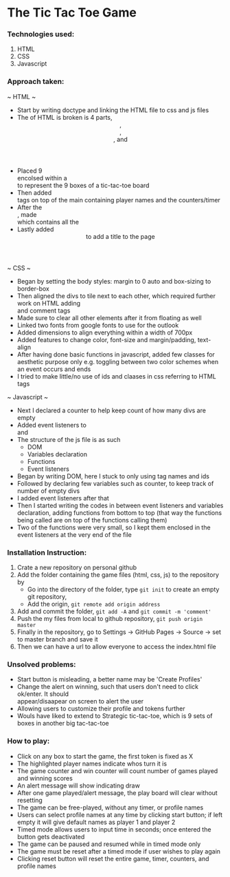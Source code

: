 # The Tic Tac Toe Game

### Technologies used:
  1. HTML
  2. CSS
  3. Javascript


### Approach taken:
~ HTML ~
  * Start by writing doctype and linking the HTML file to css and js files
  * The <body> of HTML is broken is 4 parts, <header>, <nav>, <main>, and <footer>
  * Placed 9 <div> encolsed within a <main> to represent the 9 boxes of a tic-tac-toe board
  * Then added <nav> tags on top of the main containing player names and the counters/timer
  * After the <main>, made <footer> which contains all the <buttons>
  * Lastly added <header> to add a title to the page

~ CSS ~
  * Began by setting the body styles: margin to 0 auto and box-sizing to border-box
  * Then aligned the divs to tile next to each other, which required further work on HTML
    adding <br> and comment tags
  * Made sure to clear all other elements after it from floating as well
  * Linked two fonts from google fonts to use for the outlook
  * Added dimensions to align everything within a width of 700px
  * Added features to change color, font-size and margin/padding, text-align
  * After having done basic functions in javascript, added few classes for aesthetic purpose only
    e.g. toggling between two color schemes when an event occurs and ends
  * I tried to make little/no use of ids and claases in css referring to HTML tags

~ Javascript ~
  * Next I declared a counter to help keep count of how many divs are empty
  * Added event listeners to <main> and <buttons>
  * The structure of the js file is as such
      - DOM
      - Variables declaration
      - Functions
      - Event listeners
  * Began by writing DOM, here I stuck to only using tag names and ids
  * Followed by declaring few variables such as counter, to keep track of number of empty divs
  * I added event listeners after that
  * Then I started writing the codes in between event listeners and variables declaration,
    adding functions from bottom to top (that way the functions being called are on top of the functions calling them)
  * Two of the functions were very small, so I kept them enclosed in the event listeners at the very end of the file


### Installation Instruction:
  1. Crate a new repository on personal github  
  2. Add the folder containing the game files (html, css, js) to the repository by
     * Go into the directory of the folder, type `git init` to create an empty git
       repository,
     * Add the origin, `git remote add origin address`
  3. Add and commit the folder, `git add -A` and `git commit -m 'comment'`
  4. Push the my files from local to github repository, `git push origin master`
  5. Finally in the repository, go to Settings -> GitHub Pages -> Source -> set to master branch and save it
  6. Then we can have a url to allow everyone to access the index.html file


### Unsolved problems:
  * Start button is misleading, a better name may be 'Create Profiles'
  * Change the alert on winning, such that users don't need to click ok/enter. It should   
    appear/disaapear on screen to alert the user
  * Allowing users to customize their profile and tokens further
  * Wouls have liked to extend to Strategic tic-tac-toe, which is 9 sets of boxes in another big tac-tac-toe


### How to play:
  * Click on any box to start the game, the first token is fixed as X
  * The highlighted player names indicate whos turn it is
  * The game counter and win counter will count number of games played and winning scores
  * An alert message will show indicating draw
  * After one game played/alert message, the play board will clear without resetting
  * The game can be free-played, without any timer, or profile names
  * Users can select profile names at any time by clicking start button; if left empty it
    will give default names as player 1 and player 2
  * Timed mode allows users to input time in seconds; once entered the button gets
    deactivated
  * The game can be paused and resumed while in timed mode only
  * The game must be reset after a timed mode if user wishes to play again
  * Clicking reset button will reset the entire game, timer, counters, and profile names
